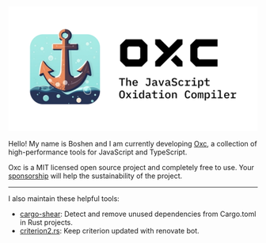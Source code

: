 <p align="center">
  <picture>
    <source media="(prefers-color-scheme: dark)" srcset="https://raw.githubusercontent.com/Boshen/oxc-assets/main/preview-dark-transparent.png" width="700">
    <img alt="OXC Logo" src="https://raw.githubusercontent.com/Boshen/oxc-assets/main/preview-white.png" width="700">
  </picture>
</p>

Hello! My name is Boshen and I am currently developing [Oxc](https://github.com/Boshen/oxc), a collection of high-performance tools for JavaScript and TypeScript.

Oxc is a MIT licensed open source project and completely free to use. Your [sponsorship](https://github.com/sponsors/Boshen) will help the sustainability of the project.

---

I also maintain these helpful tools:

* [cargo-shear](https://github.com/Boshen/cargo-shear): Detect and remove unused dependencies from Cargo.toml in Rust projects.
* [criterion2.rs](https://github.com/Boshen/criterion2.rs): Keep criterion updated with renovate bot.

